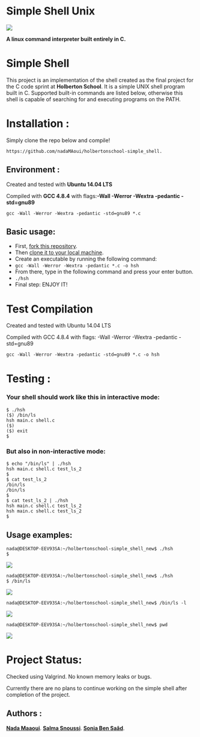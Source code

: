 # Simple Shell Unix
<img src="https://user-images.githubusercontent.com/113900693/206433139-9aae8e85-6f66-40b4-8bca-719aeac8b33e.png"/>

**A linux command interpreter built entirely in C.**

# Simple Shell

This project is an implementation of the shell created as the final project for the C code sprint at **Holberton School**.
It is a simple UNIX shell program built in C. Supported built-in commands are listed below, otherwise this shell is capable of searching for and executing programs on the PATH.

# Installation :
Simply clone the repo below and compile!
```
https://github.com/nadaMAoui/holbertonschool-simple_shell.

```
## Environment :
Created and tested with **Ubuntu 14.04 LTS**

Compiled with **GCC 4.8.4** with flags:**-Wall -Werror -Wextra -pedantic -std=gnu89**
```
gcc -Wall -Werror -Wextra -pedantic -std=gnu89 *.c
```
## Basic usage:
- First, [fork this repository](https://docs.github.com/en/github/getting-started-with-github/fork-a-repo).
- Then [clone it to your local machine](https://docs.github.com/en/github/creating-cloning-and-archiving-repositories/cloning-a-repository).
- Create an executable by running the following command:
- `gcc -Wall -Werror -Wextra -pedantic *.c -o hsh`
- From there, type in the following command and press your enter button.
- `./hsh`
- Final step: ENJOY IT!

# Test Compilation

<p> Created and tested with Ubuntu 14.04 LTS

Compiled with GCC 4.8.4 with flags: -Wall -Werror -Wextra -pedantic -std=gnu89</p>

```
gcc -Wall -Werror -Wextra -pedantic -std=gnu89 *.c -o hsh
```

# Testing :

### Your shell should work like this in interactive mode:

```
$ ./hsh
($) /bin/ls
hsh main.c shell.c
($)
($) exit
$
```
### But also in non-interactive mode:

```
$ echo "/bin/ls" | ./hsh
hsh main.c shell.c test_ls_2
$
$ cat test_ls_2
/bin/ls
/bin/ls
$
$ cat test_ls_2 | ./hsh
hsh main.c shell.c test_ls_2
hsh main.c shell.c test_ls_2
$
```

## Usage examples:
```
nada@DESKTOP-EEV93SA:~/holbertonschool-simple_shell_new$ ./hsh
$ 
```
<img src ="https://user-images.githubusercontent.com/113900693/206433600-ca9f8c3e-5f4b-4ce5-8c34-c98195b95555.png"/>

```
nada@DESKTOP-EEV93SA:~/holbertonschool-simple_shell_new$ ./hsh
$ /bin/ls

```
<img src="https://user-images.githubusercontent.com/113900693/206433795-80ecb1a4-1318-4fcc-9008-565b5a32351e.png"/>

```
nada@DESKTOP-EEV93SA:~/holbertonschool-simple_shell_new$ /bin/ls -l
```
<img src="https://user-images.githubusercontent.com/113900693/206434017-cca952a9-5617-4ce2-816d-2bb1aceaa823.png"/>

```
nada@DESKTOP-EEV93SA:~/holbertonschool-simple_shell_new$ pwd
```
<img src="https://user-images.githubusercontent.com/113900693/206434138-c31ef00a-cb6f-4604-879e-7e2a1583b0f3.png"/>

# Project Status:

Checked using Valgrind. No known memory leaks or bugs.

Currently there are no plans to continue working on the simple shell after completion of the project.

## Authors :
[**Nada Maaoui**](https://github.com/nadaMAoui).
[**Salma Snoussi**](https://github.com/Salma5806).
[**Sonia Ben Saâd**](https://github.com/Soniabensaad).
